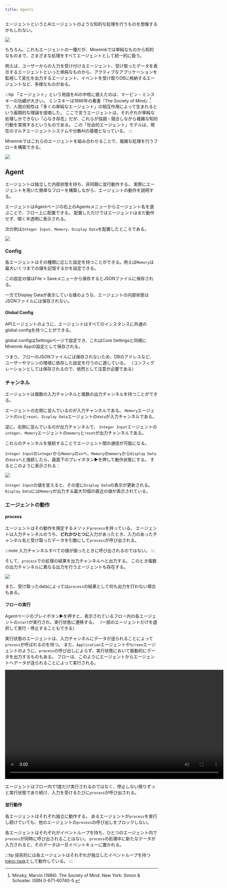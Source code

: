 ```yaml
---
title: Agents
---
```

エージェントというとAIエージェントのような知的な処理を行うものを想像するかもしれない。

![](/images/guide/agents/chat-model-agent.png)

もちろん、これもエージェントの一種だが、Mnemnkでは単純なものから知的なものまで、さまざまな処理をすべてエージェントとして統一的に扱う。

例えば、ユーザーからの入力を受け付けるエージェント、受け取ったデータを表示するエージェントといった単純なものから、アクティブなアプリケーションを監視して変化を出力するエージェント、イベントを受け取りDBに格納するエージェントなど、多様なものがある。

:::tip
「エージェント」という用語をAIの中核に据えたのは、マービン・ミンスキーの功績が大きい。
ミンスキーは1986年の著書『The Society of Mind』[^1]で、人間の知性は「多くの単純なエージェント」の相互作用によって生まれるという画期的な理論を提唱した。
ここで言うエージェントは、それぞれが単純な処理しかできない「心なき存在」だが、これらが協調・競合しながら複雑な知的行動を実現するというものである。
この「社会的エージェント」モデルは、現在のマルチエージェントシステムや分散AIの基礎となっている。
:::

Mnemnkではこれらのエージェントを組み合わせることで、複雑な処理を行うフローを構築できる。

![](/images/guide/agents/simple-chat-bot.png)

## Agent

エージェントは独立した内部状態を持ち、非同期に並行動作する。
実際にエージェントを用いた簡単なフローを構築しながら、エージェントの動作を説明する。

エージェントはAgentページの右上のAgentsメニューからエージェント名を選ぶことで、フロー上に配置できる。
配置しただけではエージェントはまだ動作せず、暗く半透明に表示される。

次の例は`Integer Input`、`Memory`、`Display Data`を配置したところである。

![](/images/guide/agents/first-agent-flow1.png)

### Config

各エージェントはその種類に応じた設定を持つことができる。例えば`Memory`は最大いくつまでの値を記憶するかを設定できる。

この設定の値はFile > Saveメニューから保存するとJSONファイルに保存される。

一方でDisplay Dataが表示している値のような、エージェントの内部状態はJSONファイルには保存されない。

<Expansion title="Global Config" showIcon={false}>

#### Global Config

APIエージェントのように、エージェントはすべてのインスタンスに共通のglobal configを持つことができる。

global configはSettingsページで設定でき、これはCore Settingsと同様にMnemnk Appの設定として保存される。

つまり、フローのJSONファイルには保存されないため、DBのアドレスなど、ユーザーやマシンの環境に依存した設定を行うのに適している。
（コンフィグレーションとしては保存されるので、依然として注意が必要である）

</Expansion>

### チャンネル

エージェントは複数の入力チャンネルと複数の出力チャンネルを持つことができる。

エージェントの左側に並んでいるのが入力チャンネルである。
`Memory`エージェントの`in`と`reset`、`Display Data`エージェントの`data`が入力チャンネルである。

逆に、右側に並んでいるのが出力チャンネルで、
`Integer Input`エージェントの`integer`、`Memory`エージェントの`memory`と`reset`が出力チャンネルである。

これらのチャンネルを接続することでエージェント間の通信が可能になる。

`Integer Input`の`integer`から`Memory`の`in`へ、`Memory`の`memory`から`Display Data`の`data`へと接続したら、画面下のプレイボタン▶を押して動作状態にする。
するとこのように表示される：

![](/images/guide/agents/first-agent-flow2.png)

`Integer Input`の値を変えると、その度に`Display Data`の表示が更新される。
`Display Data`には`Memory`が出力する最大10個の直近の値が表示されている。

### エージェントの動作

#### process

エージェントはその動作を規定するメソッド`process`を持っている。
エージェントは入力チャンネルのうち、**どれかひとつに**入力があったとき、入力のあったチャンネル名と受け取ったデータを引数にして`process`が呼び出される。

:::note
入力チャンネルすべての値が揃ったときに呼び出されるのではない。
:::

そして、`process`での処理の結果を出力チャンネルへと出力する。
このとき複数の出力チャンネルに異なる出力を行うエージェントも存在する。

![](/images/guide/agents/web-base-loader-agent.png)

また、受け取ったdataによっては`process`の結果として何も出力を行わない場合もある。

#### フローの実行

Agentページのプレイボタン▶を押すと、表示されているフロー内の各エージェントの`start`が実行され、実行状態に遷移する。
（一部のエージェントだけを選択して実行・停止することもできる）

実行状態のエージェントは、入力チャンネルにデータが送られることによって`process`が呼ばれるのを待つ。
また、`Application`エージェントや`Screen`エージェントのように、`process`の呼び出しによらず、実行状態において能動的にデータを出力するものもある。
フローは、このようにエージェントからエージェントへデータが送られることによって実行される。

<video src="/images/guide/agents/interval-timer.mp4" controls="true" width="720px">interval timer</video>

エージェントはフロー内で1度だけ実行されるのではなく、停止しない限りずっと実行状態であり続け、入力を受けるたびに`process`が呼び出される。

#### 並行動作

各エージェントはそれぞれ独立に動作する。
あるエージェントが`process`を実行し続けていても、他のエージェントの`process`の呼び出しをブロックしない。

各エージェントはそれぞれがイベントループを持ち、ひとつのエージェント内で`process`が同時に呼び出されることはない。
`process`の処理中に新たなデータが入力されると、そのデータは一旦イベントキューに置かれる。

:::tip
技術的には各エージェントはそれぞれが独立したイベントループを持つ[tokio::task](https://docs.rs/tokio/latest/tokio/task/)として動作している。
:::

[^1]: Minsky, Marvin (1986). The Society of Mind. New York: Simon & Schuster. ISBN 0-671-60740-5.

